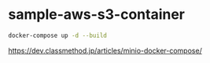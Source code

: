 # sample-aws-s3-container

```bash
docker-compose up -d --build
```

<https://dev.classmethod.jp/articles/minio-docker-compose/>
